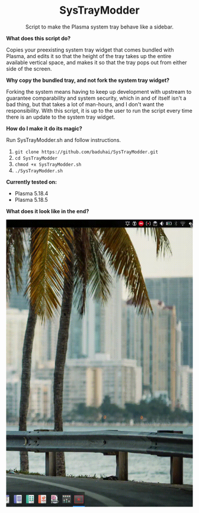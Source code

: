 <h1 align="center">SysTrayModder</h1> 

<p align="center">Script to make the Plasma system tray behave like a sidebar.</p> 

**What does this script do?**

Copies your preexisting system tray widget that comes bundled with Plasma, and edits it so that the height of the tray takes up the entire available vertical space, and makes it so that the tray pops out from either side of the screen.

**Why copy the bundled tray, and not fork the system tray widget?**

Forking the system means having to keep up development with upstream to guarantee comparability and system security, which in and of itself isn't a bad thing, but that takes a lot of man-hours, and I don't want the responsibility. With this script, it is up to the user to run the script every time there is an update to the system tray widget.

**How do I make it do its magic?**

Run SysTrayModder.sh and follow instructions.

1. `git clone https://github.com/baduhai/SysTrayModder.git`
2. `cd SysTrayModder`
3. `chmod +x SysTrayModder.sh` 
4. `./SysTrayModder.sh`

**Currently tested on:**

- Plasma 5.18.4
- Plasma 5.18.5

**What does it look like in the end?**

![Preview](preview.gif)
